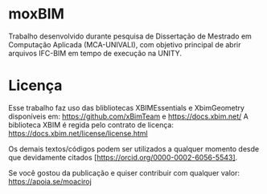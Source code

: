 # moxBIM

Trabalho desenvolvido durante pesquisa de Dissertação de Mestrado em Computação Aplicada (MCA-UNIVALI), com objetivo principal de abrir arquivos IFC-BIM em tempo de execução na UNITY.

# Licença
Esse trabalho faz uso das blibliotecas XBIMEssentials e XbimGeometry disponíveis em:
https://github.com/xBimTeam e https://docs.xbim.net/
A biblioteca XBIM é regida pelo contrato de licença: https://docs.xbim.net/license/license.html

Os demais textos/códigos podem ser utilizados a qualquer momento desde que devidamente citados [https://orcid.org/0000-0002-6056-5543].

Se você gostou da publicação e quiser contribuir com qualquer valor: https://apoia.se/moaciroj
